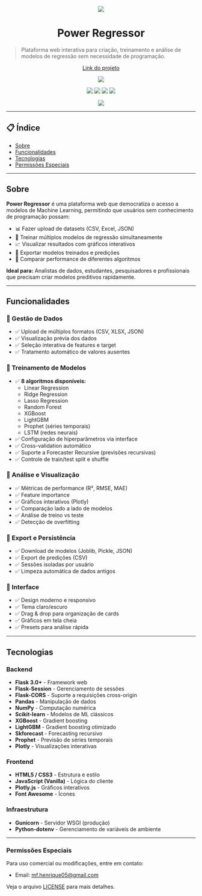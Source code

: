 
<p align="center">
  <img src="https://raw.githubusercontent.com/Henrique0501/Meu_Portfolio/main/static/Logo_HM.png">
</p>

<h1 align="center">
Power Regressor
</h1>

> Plataforma web interativa para criação, treinamento e análise de modelos de regressão sem necessidade de programação.

<p align="center">
  <a href="https://powerregressor.onrender.com/" target="_blank">Link do projeto</a>
</p>

<p align="center">
  <img src="http://img.shields.io/static/v1?label=STATUS&message=EM%20DESENVOLVIMENTO&color=GREEN&style=for-the-badge">
</p>

<p align="center">
  <img src="https://img.shields.io/badge/Python-3776AB?style=for-the-badge&logo=python&logoColor=white">
  <img src="https://img.shields.io/badge/HTML5-E34F26?style=for-the-badge&logo=html5&logoColor=white">
  <img src="https://img.shields.io/badge/CSS3-1572B6?style=for-the-badge&logo=css3&logoColor=white">
  <img src="https://img.shields.io/badge/JavaScript-F7DF1E?style=for-the-badge&logo=javascript&logoColor=black">
</p>

<p align="center">
  <a href="https://creativecommons.org/licenses/by-nc-nd/4.0/">
    <img src="https://img.shields.io/badge/License-CC%20BY--NC--ND%204.0-lightgrey.svg">
  </a>
</p>




---

## 📋 Índice

- [Sobre](#sobre)
- [Funcionalidades](#funcionalidades)
- [Tecnologias](#tecnologias)
- [Permissões Especiais](#permissões-especiais)

---

## Sobre

**Power Regressor** é uma plataforma web que democratiza o acesso a modelos de Machine Learning, permitindo que usuários sem conhecimento de programação possam:

- 📊 Fazer upload de datasets (CSV, Excel, JSON)
- 🤖 Treinar múltiplos modelos de regressão simultaneamente
- 📈 Visualizar resultados com gráficos interativos
- 💾 Exportar modelos treinados e predições
- 🎨 Comparar performance de diferentes algoritmos

**Ideal para:** Analistas de dados, estudantes, pesquisadores e profissionais que precisam criar modelos preditivos rapidamente.

---

## Funcionalidades

### 🔹 Gestão de Dados
- ✅ Upload de múltiplos formatos (CSV, XLSX, JSON)
- ✅ Visualização prévia dos dados
- ✅ Seleção interativa de features e target
- ✅ Tratamento automático de valores ausentes

### 🔹 Treinamento de Modelos
- ✅ **8 algoritmos disponíveis:**
  - Linear Regression
  - Ridge Regression
  - Lasso Regression
  - Random Forest
  - XGBoost
  - LightGBM
  - Prophet (séries temporais)
  - LSTM (redes neurais)
- ✅ Configuração de hiperparâmetros via interface
- ✅ Cross-validation automático
- ✅ Suporte a Forecaster Recursive (previsões recursivas)
- ✅ Controle de train/test split e shuffle

### 🔹 Análise e Visualização
- ✅ Métricas de performance (R², RMSE, MAE)
- ✅ Feature importance
- ✅ Gráficos interativos (Plotly)
- ✅ Comparação lado a lado de modelos
- ✅ Análise de treino vs teste
- ✅ Detecção de overfitting

### 🔹 Export e Persistência
- ✅ Download de modelos (Joblib, Pickle, JSON)
- ✅ Export de predições (CSV)
- ✅ Sessões isoladas por usuário
- ✅ Limpeza automática de dados antigos

### 🔹 Interface
- ✅ Design moderno e responsivo
- ✅ Tema claro/escuro
- ✅ Drag & drop para organização de cards
- ✅ Gráficos em tela cheia
- ✅ Presets para análise rápida

---

## Tecnologias

### Backend
- **Flask 3.0+** - Framework web
- **Flask-Session** - Gerenciamento de sessões
- **Flask-CORS** - Suporte a requisições cross-origin
- **Pandas** - Manipulação de dados
- **NumPy** - Computação numérica
- **Scikit-learn** - Modelos de ML clássicos
- **XGBoost** - Gradient boosting
- **LightGBM** - Gradient boosting otimizado
- **Skforecast** - Forecasting recursivo
- **Prophet** - Previsão de séries temporais
- **Plotly** - Visualizações interativas

### Frontend
- **HTML5 / CSS3** - Estrutura e estilo
- **JavaScript (Vanilla)** - Lógica do cliente
- **Plotly.js** - Gráficos interativos
- **Font Awesome** - Ícones

### Infraestrutura
- **Gunicorn** - Servidor WSGI (produção)
- **Python-dotenv** - Gerenciamento de variáveis de ambiente

---

### Permissões Especiais

Para uso comercial ou modificações, entre em contato:
- Email: [mf.henrique05@gmail.com](mailto:mf.henrique05@gmail.com)

Veja o arquivo [LICENSE](LICENSE) para mais detalhes.
